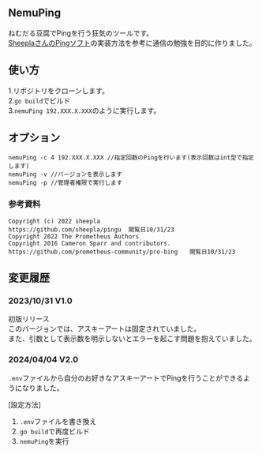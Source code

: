 ## NemuPing
ねむだる豆腐でPingを行う狂気のツールです。  
[SheeplaさんのPingソフト](https://github.com/sheepla/pingu)の実装方法を参考に通信の勉強を目的に作りました。

## 使い方
1.リポジトリをクローンします。  
2.`go build`でビルド  
3.`nemuPing 192.XXX.X.XXX`のように実行します。  

## オプション
```shell
nemuPing -c 4 192.XXX.X.XXX //指定回数のPingを行います(表示回数はint型で指定します)  
nemuPing -v //バージョンを表示します
nemuPing -p //管理者権限で実行します
```

### 参考資料
```
Copyright (c) 2022 sheepla
https://github.com/sheepla/pingu  閲覧日10/31/23
Copyright 2022 The Prometheus Authors
Copyright 2016 Cameron Sparr and contributors.
https://github.com/prometheus-community/pro-bing　　閲覧日10/31/23 
```

## 変更履歴

### 2023/10/31 V1.0
初版リリース  
このバージョンでは、アスキーアートは固定されていました。  
また、引数として表示数を明示しないとエラーを起こす問題を抱えていました。  

### 2024/04/04 V2.0
`.env`ファイルから自分のお好きなアスキーアートでPingを行うことができるようになりました。

[設定方法]

1. `.env`ファイルを書き換え
2. `go build`で再度ビルド
3. `nemuPing`を実行